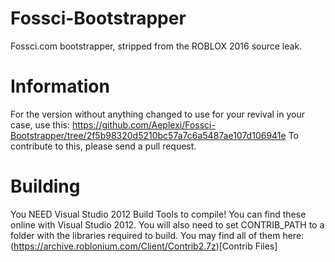 # Fossci-Bootstrapper
 Fossci.com bootstrapper, stripped from the ROBLOX 2016 source leak.

# Information
For the version without anything changed to use for your revival in your case, use this: https://github.com/Aeplexi/Fossci-Bootstrapper/tree/2f5b98320d5210bc57a7c6a5487ae107d106941e
To contribute to this, please send a pull request.

# Building
You NEED Visual Studio 2012 Build Tools to compile!
You can find these online with Visual Studio 2012.
You will also need to set CONTRIB_PATH to a folder with the libraries required to build. You may find all of them here: (https://archive.roblonium.com/Client/Contrib2.7z)[Contrib Files]
